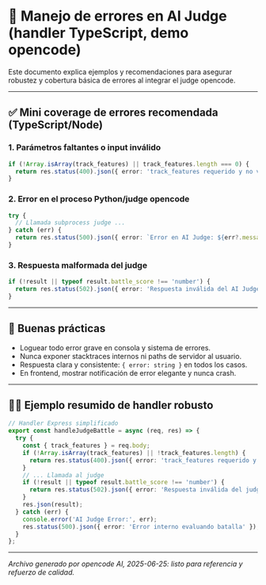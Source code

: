 # 🤖 Manejo de errores en AI Judge (handler TypeScript, demo opencode)

Este documento explica ejemplos y recomendaciones para asegurar robustez y cobertura básica de errores al integrar el judge opencode.

---

## ✅ Mini coverage de errores recomendada (TypeScript/Node)

### 1. Parámetros faltantes o input inválido
```ts
if (!Array.isArray(track_features) || track_features.length === 0) {
  return res.status(400).json({ error: 'track_features requerido y no vacío' });
}
```

### 2. Error en el proceso Python/judge opencode
```ts
try {
  // Llamada subprocess judge ...
} catch (err) {
  return res.status(500).json({ error: `Error en AI Judge: ${err?.message || err}` });
}
```

### 3. Respuesta malformada del judge
```ts
if (!result || typeof result.battle_score !== 'number') {
  return res.status(502).json({ error: 'Respuesta inválida del AI Judge' });
}
```

---

## 🦾 Buenas prácticas
- Loguear todo error grave en consola y sistema de errores.
- Nunca exponer stacktraces internos ni paths de servidor al usuario.
- Respuesta clara y consistente: `{ error: string }` en todos los casos.
- En frontend, mostrar notificación de error elegante y nunca crash.

---

## 👩‍💻 Ejemplo resumido de handler robusto

```ts
// Handler Express simplificado
export const handleJudgeBattle = async (req, res) => {
  try {
    const { track_features } = req.body;
    if (!Array.isArray(track_features) || !track_features.length) {
      return res.status(400).json({ error: 'track_features requerido y no vacío' });
    }
    // ... Llamada al judge
    if (!result || typeof result.battle_score !== 'number') {
      return res.status(502).json({ error: 'Respuesta inválida del judge' });
    }
    res.json(result);
  } catch (err) {
    console.error('AI Judge Error:', err);
    res.status(500).json({ error: 'Error interno evaluando batalla' });
  }
};
```

---

_Archivo generado por opencode AI, 2025-06-25: listo para referencia y refuerzo de calidad._
